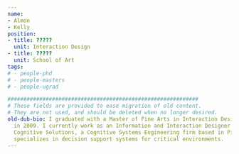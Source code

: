 ```yaml
---
name:
- Almon
- Kelly
position:
- title: ?????
  unit: Interaction Design
- title: ?????
  unit: School of Art
tags:
# - people-phd
# - people-masters
# - people-ugrad

############################################################
# These fields are provided to ease migration of old content.
# They are not used, and should be deleted when no longer desired.
old-dub-bio: I graduated with a Master of Fine Arts in Interaction Design from UW
  in 2009. I currently work as an Information and Interaction Designer at Resilient
  Cognitive Solutions, a Cognitive Systems Engineering firm based in Pittsburgh that
  specializes in decision support systems for critical environments.
---
```

